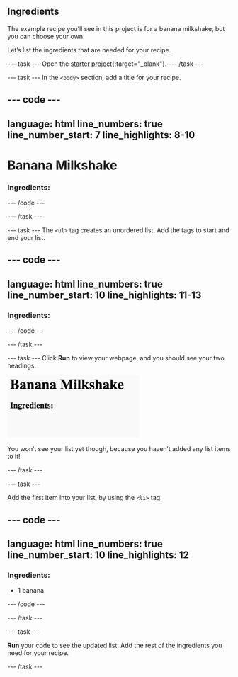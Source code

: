 ## Ingredients

The example recipe you’ll see in this project is for a banana milkshake, but you can choose your own.

Let’s list the ingredients that are needed for your recipe.

--- task ---
Open the [starter project](https://staging-editor.raspberrypi.org/en/projects/recipe-starter){:target="_blank"}.
--- /task ---

--- task ---
In the `<body>` section, add a title for your recipe.

--- code ---
---
language: html
line_numbers: true
line_number_start: 7
line_highlights: 8-10
---
<body>
<h1>Banana Milkshake</h1>

<h3>Ingredients:</h3>

</body>
--- /code ---

--- /task ---

--- task ---
The `<ul>` tag creates an unordered list. Add the tags to start and end your list. 

--- code ---
---
language: html
line_numbers: true
line_number_start: 10
line_highlights: 11-13
---
<h3>Ingredients:</h3>
<ul>

</ul>

</body>
--- /code ---

--- /task ---

--- task ---
Click **Run** to view your webpage, and you should see your two headings.

![A web page with the title Banana milkshake and subtitle ingredients](images/recipe-headings.png)

You won’t see your list yet though, because you haven’t added any list items to it!

--- /task ---

--- task ---

Add the first item into your list, by using the `<li>` tag.

--- code ---
---
language: html
line_numbers: true
line_number_start: 10
line_highlights: 12
---
<h3>Ingredients:</h3>
<ul>
<li>1 banana</li>
</ul>

</body>
--- /code ---

--- /task ---

--- task ---

**Run** your code to see the updated list. Add the rest of the ingredients you need for your recipe.

--- /task ---